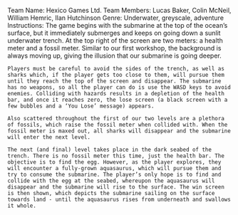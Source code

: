 Team Name: Hexico Games Ltd.
Team Members: Lucas Baker, Colin McNeil, William Hemric, Ilan Hutchinson
Genre: Underwater, greyscale, adventure
Instructions: 
    The game begins with the submarine at the top of the ocean’s surface, but it immediately submerges and keeps on going down a sunlit underwater trench. At the top right of the screen are two meters: a health meter and a fossil meter. Similar to our first workshop, the background is always moving up, giving the illusion that our submarine is going deeper.

    Players must be careful to avoid the sides of the trench, as well as sharks which, if the player gets too close to them, will pursue them until they reach the top of the screen and disappear. The submarine has no weapons, so all the player can do is use the WASD keys to avoid enemies. Colliding with hazards results in a depletion of the health bar, and once it reaches zero, the lose screen (a black screen with a few bubbles and a ‘You Lose’ message) appears. 

    Also scattered throughout the first of our two levels are a plethora of fossils, which raise the fossil meter when collided with. When the fossil meter is maxed out, all sharks will disappear and the submarine will enter the next level.
    
    The next (and final) level takes place in the dark seabed of the trench. There is no fossil meter this time, just the health bar. The objective is to find the egg. However, as the player explores, they will encounter a fully-grown aquasaurus, which will pursue them and try to consume the submarine. The player’s only hope is to find and collide with the egg at the seabed, whereupon the aquasaurus will disappear and the submarine will rise to the surface. The win screen is then shown, which depicts the submarine sailing on the surface towards land - until the aquasaurus rises from underneath and swallows it whole. 